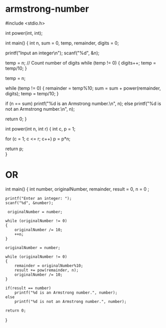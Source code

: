 # armstrong-number
#include <stdio.h>
 
int power(int, int);
 
int main()
{
   int n, sum = 0, temp, remainder, digits = 0;
 
   printf("Input an integer\n");
   scanf("%d", &n);
 
   temp = n;
   // Count number of digits
   while (temp != 0) {
      digits++;
      temp = temp/10;
   }
 
   temp = n;
 
   while (temp != 0) {
      remainder = temp%10;
      sum = sum + power(remainder, digits);
      temp = temp/10;
   }
 
   if (n == sum)
      printf("%d is an Armstrong number.\n", n);
   else
      printf("%d is not an Armstrong number.\n", n);
 
   return 0;
}
 
int power(int n, int r) {
   int c, p = 1;
 
   for (c = 1; c <= r; c++) 
      p = p*n;
 
   return p;   
}


OR
=======================================================================================================================================
int main()
{
    int number, originalNumber, remainder, result = 0, n = 0 ;

    printf("Enter an integer: ");
    scanf("%d", &number);

     originalNumber = number;
    
    while (originalNumber != 0)
    {
        originalNumber /= 10;
        ++n;
    }

    originalNumber = number;

    while (originalNumber != 0)
    {
        remainder = originalNumber%10;
        result += pow(remainder, n);
        originalNumber /= 10;
    }

    if(result == number)
        printf("%d is an Armstrong number.", number);
    else
        printf("%d is not an Armstrong number.", number);

    return 0;
}
